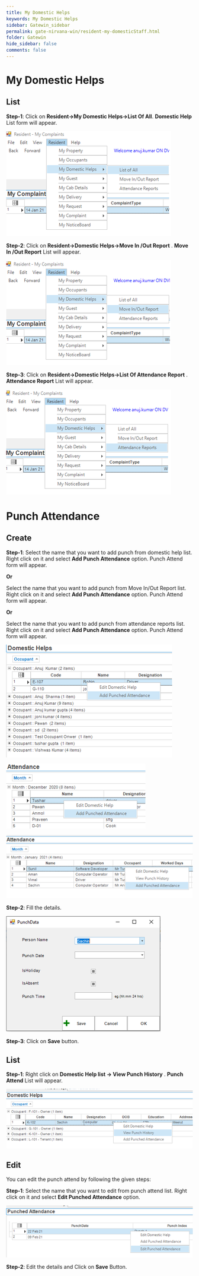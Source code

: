 ```yaml
---
title: My Domestic Helps
keywords: My Domestic Helps
sidebar: Gatewin_sidebar
permalink: gate-nirvana-win/resident-my-domesticStaff.html
folder: Gatewin
hide_sidebar: false
comments: false
---
```


# My Domestic Helps

## List

**Step-1**: Click on **Resident->My Domestic Helps->List Of All**. **Domestic Help** List form will appear.

![](/images/ResidentDomesticStaffListwin.png)

**Step-2**: Click on **Resident->Domestic Helps->Move In /Out Report** . **Move In /Out Report** List will appear.


![](/images/ResidentMoveInOutReport.png)


**Step-3**: Click on **Resident->Domestic Helps->List Of Attendance Report** . **Attendance Report** List will appear.


![](/images/ResidentAttendanceReport.png)



# Punch Attendance

## Create

**Step-1**: Select the name that you want to add punch from domestic help list. Right click on it and select **Add Punch Attendance** option. Punch Attend form will appear.                     
                         
**Or**
						 
Select the name that you want to add punch from Move In/Out Report list. Right click on it and select **Add Punch Attendance** option. Punch Attend form will appear. 
			
**Or**
						 
Select the name that you want to add punch from attendance reports list. Right click on it and select **Add Punch Attendance** option. Punch Attend form will appear.


![](/images/AdminPunchCreateSelectMenu1.png)

![](/images/AdminPunchCreateSelectMenu2.png)

![](/images/AdminPunchCreateSelectMenu3.png)

**Step-2**: Fill the details.

![](/images/AddPunchAttendancewin.png)

**Step-3**: Click on **Save** button.

## List

**Step-1**:  Right click on **Domestic Help list -> View Punch History** . **Punch Attend** List will appear.

![](/images/AdminPunchList.png)


## Edit

You can edit the punch attend by following the given steps:

**Step-1**: Select the name that you want to edit from punch attend list. Right click on it and select **Edit Punched Attendance** option.

![](/images/AdminPunchEdit.png)

**Step-2**: Edit the details and Click on **Save** Button.
